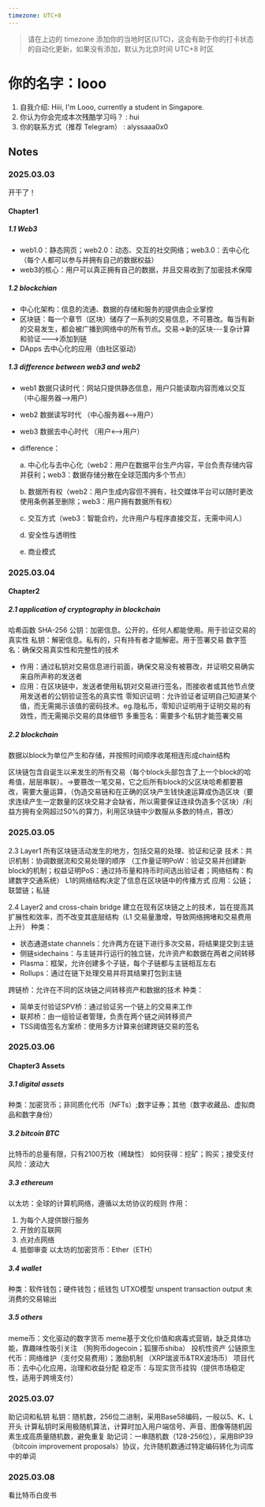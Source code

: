 ```yaml
---
timezone: UTC+8
---
```


> 请在上边的 timezone 添加你的当地时区(UTC)，这会有助于你的打卡状态的自动化更新，如果没有添加，默认为北京时间 UTC+8 时区


# 你的名字：looo

1. 自我介绍: Hiii, I'm Looo, currently a student in Singapore. 
2. 你认为你会完成本次残酷学习吗？ : hui
3. 你的联系方式（推荐 Telegram） : alyssaaa0x0

## Notes

<!-- Content_START -->

### 2025.03.03

开干了！

#### Chapter1

##### 1.1 Web3
- web1.0：静态网页；web2.0：动态、交互的社交网络；web3.0：去中心化（每个人都可以参与并拥有自己的数据权益）
- web3的核心：用户可以真正拥有自己的数据，并且交易收到了加密技术保障
  
##### 1.2 blockchian
- 中心化架构：信息的流通、数据的存储和服务的提供由企业掌控
- 区块链：每一个章节（区块）储存了一系列的交易信息，不可篡改。每当有新的交易发生，都会被广播到网络中的所有节点。交易->新的区块---复杂计算和验证--->添加到链
- DApps 去中心化的应用（由社区驱动）

##### 1.3 difference between web3 and web2
- web1 数据只读时代：网站只提供静态信息，用户只能读取内容而难以交互 （中心服务器-->用户）
- web2 数据读写时代  （中心服务器<-->用户）
- web3 数据去中心时代   （用户<-->用户）
- difference：
  
  a. 中心化与去中心化（web2：用户在数据平台生产内容，平台负责存储内容并获利；web3：数据存储分散在全球范围内多个节点）

  b. 数据所有权（web2：用户生成内容但不拥有，社交媒体平台可以随时更改使用条例甚至删除；web3：用户拥有数据所有权）

  c. 交互方式（web3：智能合约，允许用户与程序直接交互，无需中间人）

  d. 安全性与透明性

  e. 商业模式

  
### 2025.03.04

#### Chapter2

##### 2.1 application of cryptography in blockchain
哈希函数 SHA-256
公钥：加密信息。公开的，任何人都能使用。用于验证交易的真实性
私钥：解密信息。私有的，只有持有者才能解密。用于签署交易
数字签名：确保交易真实性和完整性的技术
- 作用：通过私钥对交易信息进行前面，确保交易没有被篡改，并证明交易确实来自所声称的发送者
- 应用：在区块链中，发送者使用私钥对交易进行签名，而接收者或其他节点使用发送者的公钥验证签名的真实性
零知识证明：允许验证者证明自己知道某个值，而无需揭示该值的密码技术。eg.隐私币，零知识证明用于证明交易的有效性，而无需揭示交易的具体细节
多重签名：需要多个私钥才能签署交易

##### 2.2 blockchain
数据以block为单位产生和存储，并按照时间顺序收尾相连形成chain结构

区块链包含自诞生以来发生的所有交易（每个block头部包含了上一个block的哈希值，层层串联）。->要篡改一笔交易，它之后所有block的父区块哈希都要篡改，需要大量运算，（伪造交易链和在正确的区块产生钱快速运算成伪造区块（要求连续产生一定数量的区块交易才会缺省，所以需要保证连续伪造多个区块）/利益方拥有全网超过50%的算力，利用区块链中少数服从多数的特点，篡改）


### 2025.03.05

2.3 Layer1
所有区块链活动发生的地方，包括交易的处理、验证和记录
技术：共识机制：协调数据流和交易处理的顺序 （工作量证明PoW：验证交易并创建新block的机制；权益证明PoS：通过持币量和持币时间选出验证者；网络结构：构建数字交通系统）
L1的网络结构决定了信息在区块链中的传播方式
应用：公链；联盟链；私链

2.4 Layer2 and cross-chain bridge
建立在现有区块链之上的技术，旨在提高其扩展性和效率，而不改变其底层结构（L1 交易量激增，导致网络拥堵和交易费用上升）
种类：
- 状态通道state channels：允许两方在链下进行多次交易，将结果提交到主链
- 侧链sidechains：与主链并行运行的独立链，允许资产和数据在两者之间转移
- Plasma：框架，允许创建多个子链，每个子链都与主链相互左右
- Rollups：通过在链下处理交易并将其结果打包到主链

跨链桥：允许在不同的区块链之间转移资产和数据的技术
种类：
- 简单支付验证SPV桥：通过验证另一个链上的交易来工作
- 联邦桥：由一组验证者管理，负责在两个链之间转移资产
- TSS阈值签名方案桥：使用多方计算来创建跨链交易的签名


### 2025.03.06

#### Chapter3 Assets

##### 3.1 digital assets
种类：加密货币；非同质化代币（NFTs）;数字证券；其他（数字收藏品、虚拟商品和数字身份）

##### 3.2 bitcoin BTC
比特币的总量有限，只有2100万枚（稀缺性）
如何获得：挖矿；购买；接受支付
风险：波动大

##### 3.3 ethereum
以太坊：全球的计算机网络，遵循以太坊协议的规则
作用：
  1. 为每个人提供银行服务
  2. 开放的互联网
  3. 点对点网络
  4. 抵御审查
以太坊的加密货币：Ether（ETH）

##### 3.4 wallet
种类：软件钱包；硬件钱包；纸钱包
UTXO模型 unspent transaction output 未消费的交易输出

##### 3.5 others
meme币：文化驱动的数字货币
meme基于文化价值和病毒式营销，缺乏具体功能，靠趣味性吸引关注 （狗狗币dogecoin；狐狸币shiba） 投机性资产
公链原生代币：网络维护（支付交易费用）；激励机制 （XRP瑞波币&TRX波场币）
项目代币：去中心化应用，治理和收益分配
稳定币：与现实货币挂钩（提供市场稳定性，适用于跨境支付）

### 2025.03.07
助记词和私钥
私钥：随机数，256位二进制，采用Base58编码，一般以5、K、L开头
计算私钥时采用极随机算法，计算时加入用户端信号、声音、图像等随机因素生成高质量随机数，避免重复
助记词：一串随机数（128-256位），采用BIP39（bitcoin improvement proposals）协议，允许随机数通过特定编码转化为词库中的单词

### 2025.03.08
看比特币白皮书
<!-- Content_END -->
